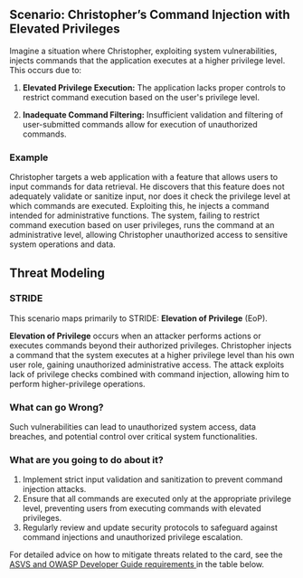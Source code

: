 ## Scenario: Christopher’s Command Injection with Elevated Privileges

Imagine a situation where Christopher, exploiting system vulnerabilities, injects commands that the application executes at a higher privilege level. This occurs due to:

1. **Elevated Privilege Execution:** The application lacks proper controls to restrict command execution based on the user's privilege level.

2. **Inadequate Command Filtering:** Insufficient validation and filtering of user-submitted commands allow for execution of unauthorized commands.

### Example

Christopher targets a web application with a feature that allows users to input commands for data retrieval. He discovers that this feature does not adequately validate or sanitize input, nor does it check the privilege level at which commands are executed. Exploiting this, he injects a command intended for administrative functions. The system, failing to restrict command execution based on user privileges, runs the command at an administrative level, allowing Christopher unauthorized access to sensitive system operations and data.

## Threat Modeling

### STRIDE

This scenario maps primarily to STRIDE: **Elevation of Privilege** (EoP).

**Elevation of Privilege** occurs when an attacker performs actions or executes commands beyond their authorized privileges.
Christopher injects a command that the system executes at a higher privilege level than his own user role, gaining unauthorized administrative access.
The attack exploits lack of privilege checks combined with command injection, allowing him to perform higher-privilege operations.

### What can go Wrong?

Such vulnerabilities can lead to unauthorized system access, data breaches, and potential control over critical system functionalities.

### What are you going to do about it?

1. Implement strict input validation and sanitization to prevent command injection attacks.
2. Ensure that all commands are executed only at the appropriate privilege level, preventing users from executing commands with elevated privileges.
3. Regularly review and update security protocols to safeguard against command injections and unauthorized privilege escalation.

For detailed advice on how to mitigate threats related to the card, see the [ASVS and OWASP Developer Guide requirements ](#mapping 'ASVS and OWASP Developer Guide requirements [internal]') in the table below.
